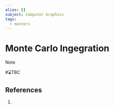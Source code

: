 ```yaml
---
alias: []
subject: Computer Graphics
tags:
  - masters
---
```

# Monte Carlo Ingegration

>[!note]
> #⌛TBC 

## References
1. 